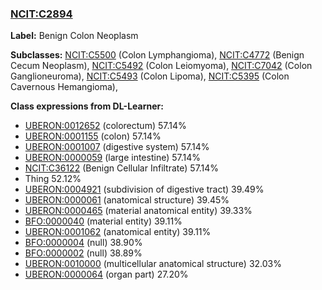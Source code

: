 
### [NCIT:C2894](http://purl.obolibrary.org/obo/NCIT_C2894)
**Label:** Benign Colon Neoplasm

**Subclasses:** [NCIT:C5500](http://purl.obolibrary.org/obo/NCIT_C5500) (Colon Lymphangioma), [NCIT:C4772](http://purl.obolibrary.org/obo/NCIT_C4772) (Benign Cecum Neoplasm), [NCIT:C5492](http://purl.obolibrary.org/obo/NCIT_C5492) (Colon Leiomyoma), [NCIT:C7042](http://purl.obolibrary.org/obo/NCIT_C7042) (Colon Ganglioneuroma), [NCIT:C5493](http://purl.obolibrary.org/obo/NCIT_C5493) (Colon Lipoma), [NCIT:C5395](http://purl.obolibrary.org/obo/NCIT_C5395) (Colon Cavernous Hemangioma), 

**Class expressions from DL-Learner:**

- [UBERON:0012652](http://purl.obolibrary.org/obo/UBERON_0012652) (colorectum) 57.14%
- [UBERON:0001155](http://purl.obolibrary.org/obo/UBERON_0001155) (colon) 57.14%
- [UBERON:0001007](http://purl.obolibrary.org/obo/UBERON_0001007) (digestive system) 57.14%
- [UBERON:0000059](http://purl.obolibrary.org/obo/UBERON_0000059) (large intestine) 57.14%
- [NCIT:C36122](http://purl.obolibrary.org/obo/NCIT_C36122) (Benign Cellular Infiltrate) 57.14%
- Thing 52.12%
- [UBERON:0004921](http://purl.obolibrary.org/obo/UBERON_0004921) (subdivision of digestive tract) 39.49%
- [UBERON:0000061](http://purl.obolibrary.org/obo/UBERON_0000061) (anatomical structure) 39.45%
- [UBERON:0000465](http://purl.obolibrary.org/obo/UBERON_0000465) (material anatomical entity) 39.33%
- [BFO:0000040](http://purl.obolibrary.org/obo/BFO_0000040) (material entity) 39.11%
- [UBERON:0001062](http://purl.obolibrary.org/obo/UBERON_0001062) (anatomical entity) 39.11%
- [BFO:0000004](http://purl.obolibrary.org/obo/BFO_0000004) (null) 38.90%
- [BFO:0000002](http://purl.obolibrary.org/obo/BFO_0000002) (null) 38.89%
- [UBERON:0010000](http://purl.obolibrary.org/obo/UBERON_0010000) (multicellular anatomical structure) 32.03%
- [UBERON:0000064](http://purl.obolibrary.org/obo/UBERON_0000064) (organ part) 27.20%


